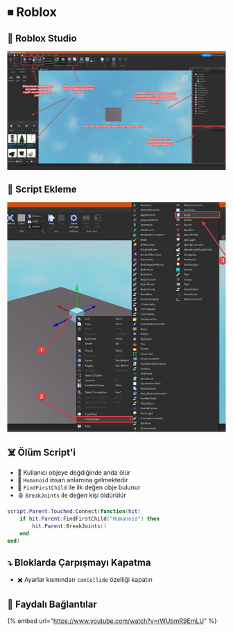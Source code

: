 # ⏹ Roblox

## 🌃 Roblox Studio

![](../.gitbook/assets/robloxstudio_usage%20%283%29.png)

## 📜 Script Ekleme

![](../.gitbook/assets/robloxstudio_addscript.png)

## ☠️ Ölüm Script'i

* 🤵 Kullanıcı objeye değdiğinde anda ölür
* 🤵 `Humanoid` insan anlamına gelmektedir
* 🦄 `FindFirstChild` ile ilk değen obje bulunur
* 🩸 `BreakJoints` ile değen kişi öldürülür

```lua
script.Parent.Touched:Connect(function(hit)
	if hit.Parent:FindFirstChild("Humanoid") then 
		hit.Parent:BreakJoints()
	end
end)
```

## ⤵ Bloklarda Çarpışmayı Kapatma

* ✖️ Ayarlar kısmından `canCollide` özelliği kapatın

## 🔗 Faydalı Bağlantılar

{% embed url="https://www.youtube.com/watch?v=rWUbmR9EmLU" %}



